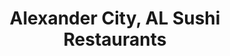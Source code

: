 ---
layout: city
title: Alexander City, AL Sushi Restaurants
permalink: /alabama/alexander-city/
stateAbbr: AL
stateName: Alabama
cityName: Alexander City

---